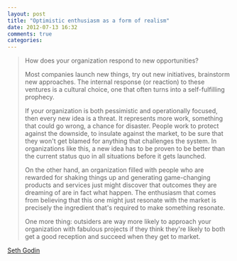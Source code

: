 ```yaml
---
layout: post
title: "Optimistic enthusiasm as a form of realism"
date: 2012-07-13 16:32
comments: true
categories: 
---
```

> How does your organization respond to new opportunities?
> 
> Most companies launch new things, try out new initiatives, brainstorm new approaches. The internal response (or reaction) to these ventures is a cultural choice, one that often turns into a self-fulfilling prophecy.
> 
> If your organization is both pessimistic and operationally focused, then every new idea is a threat. It represents more work, something that could go wrong, a chance for disaster. People work to protect against the downside, to insulate against the market, to be sure that they won't get blamed for anything that challenges the system. In organizations like this, a new idea has to be proven to be better than the current status quo in all situations before it gets launched.
> 
> On the other hand, an organization filled with people who are rewarded for shaking things up and generating game-changing products and services just might discover that outcomes they are dreaming of are in fact what happen. The enthusiasm that comes from believing that this one might just resonate with the market is precisely the ingredient that's required to make something resonate.
> 
> One more thing: outsiders are way more likely to approach your organization with fabulous projects if they think they're likely to both get a good reception and succeed when they get to market.

[Seth Godin](http://sethgodin.typepad.com/seths_blog/2011/11/optimistic-enthusiasm-as-a-form-of-realism.html)
